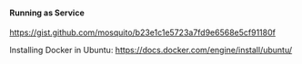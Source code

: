 #### Running as Service

https://gist.github.com/mosquito/b23e1c1e5723a7fd9e6568e5cf91180f


Installing Docker in Ubuntu:
https://docs.docker.com/engine/install/ubuntu/